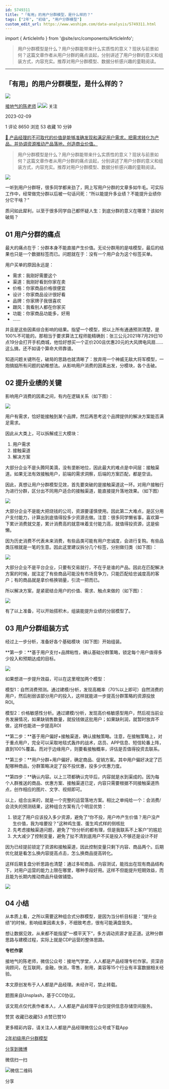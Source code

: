 ```yaml
---
id: 5749311
title: "「有用」的用户分群模型，是什么样的？"
tags: ["2年", "初级", "用户分群模型"]
custom_edit_url: https://www.woshipm.com/data-analysis/5749311.html
---
```

import { ArticleInfo } from '@site/src/components/ArticleInfo';

<ArticleInfo
    author="接地气的陈老师"
    authorLink="https://www.woshipm.com/u/773891"
    published="2023-02-09"
    views={8650}
    comments={1}
    collects={53}
/>

> 用户分群模型是什么？用户分群能带来什么实质性的意义？现状与前景如何？这篇文章作者从用户分群的痛点谈起，分别讲述了用户分群的意义和组装方式，内容充实。推荐对用户分群模型、数据分析感兴趣的童鞋阅读。

---

## 「有用」的用户分群模型，是什么样的？

[![](https://image.woshipm.com/wp-files/2019/08/0GkAbc8ZooEsibtWEUNO.png!/both/72x72)](https://www.woshipm.com/u/773891)

[接地气的陈老师](https://www.woshipm.com/u/773891) ![](https://static.woshipm.com/tag/1121_1@2x.png)![](https://static.woshipm.com/tag/2103_1@2x.png) 关注

2023-02-09

1 评论 8650 浏览 53 收藏 10 分钟

[🔗 产品经理的不可取代的价值是能够准确发现和满足用户需求，把需求转化为产品，并协调资源推动产品落地，创造商业价值。](https://ke.qidianla.com/courses/90pm)

> 用户分群模型是什么？用户分群能带来什么实质性的意义？现状与前景如何？这篇文章作者从用户分群的痛点谈起，分别讲述了用户分群的意义和组装方式，内容充实。推荐对用户分群模型、数据分析感兴趣的童鞋阅读。

![](https://image.woshipm.com/wp-files/2023/02/1lfCYH30BQrTYw05ljkA.png)

一听到用户分群呀，很多同学都来劲了，网上写用户分群的文章多如牛毛。可实际工作中，经常做完分群以后被一句话问死：“所以能提升多业绩？不能提升业绩你分它干啥？”

质问如此犀利，以至于很多同学自己都怀疑人生：到底分群的意义在哪里？该如何破局？

## 01 用户分群的痛点

最大的痛点在于：分群本身不能直接产生价值。无论分群用的是啥模型，最后的结果也只是一个数据标签而已。问题就在于：没有一个用户会为这个标签买单。

用户买单的原因永远是：

*   需求：我刚好需要这个
*   渠道：我刚好看到你家在卖
*   价格：你家商品价格很便宜
*   设计：你家商品设计很好看
*   品牌：你家牌子我很喜欢
*   跟风：我看别人都在你家买
*   功能：你家商品功能多，好用
*   ……

并且是这些因素综合影响的结果。指望一个模型，把以上所有通通预测清楚，是100%不可能的。那相当于要求算法工程师能精确到：张三公元2021年7月29日10点19分会打开手机商城，他恰好想买一个正价200且优惠20元的大风牌电风扇……这么搞，还不如请个算命大师靠谱。

知道问题关键所在，破局的思路也就清晰了：放弃用一个神威无敌大将军模型，一炮搞掂所有问题的幼稚想法。从影响用户消费的因素出发，分模块，各个击破。

## 02 提升业绩的关键

影响用户消费的因素之间，有内在逻辑关系（如下图）：

![](https://image.yunyingpai.com/wp/2023/02/4MPc7mkUgo42CLxdQNRw.png)

用户有需求，恰好能接触到某个品牌，然后再思考这个品牌提供的解决方案能否满足需求。

因此从大类上，可以拆解成三大模块：

1.  用户需求
2.  接触渠道
3.  解决方案

大部分企业不是头腾阿美滴，没有垄断地位，因此最大的难点是中间层：接触渠道。如果无法有效接触用户，前端的需求洞察，后端的方案匹配，都是空谈。

因此，真想让用户分群模型见效，首先要突破的是接触渠道这一环。对用户接触行为进行分群，区分出不同用户适合的接触渠道，能直接提升落地效果。（如下图）

![](https://image.yunyingpai.com/wp/2023/02/fFZY1CUJtPqK5HVxoeQ0.png)

大部分企业不是能大把烧钱的公司，资源要谨慎使用。因此第二大难点，是区分用户支付能力，计算出到底值得投多少资源去做。注意：很多同学懒省事，喜欢算一下累计消费就交差，累计消费高的就意味着支付能力高，就值得投资源，这是偷懒。

因为历史消费不代表未来消费，有些品类可能有用户忠诚度，会进行复购。有些品类压根就是一笔的生意。因此这里建议拆分几个标签，分别做归类（如下图）：

![](https://image.yunyingpai.com/wp/2023/02/CQwJdAFMoU3LQ6KAFhWq.png)

大部分企业不是平台企业，只要有交易就行，不在乎是谁的产品。因此在匹配解决方案的时候，就注定了有些商品可能没有市场竞争力，只能匹配给忠诚度高的客户；有的商品就是拿价格换销量，引流一把而已。

所以解决方案，是紧密结合用户的价值、需求、触点来做的（如下图）：

![](https://image.yunyingpai.com/wp/2023/02/TqOgaEhOg0ME3cadRHOy.png)

有了以上准备，可以开始搭积木，组装能提升业绩的分层模型了。

## 03 用户分群组装方式

经过上一步分析，准备好各个基础模块（如下图）开始组装。

**第一步：**基于用户支付+品牌粘性，确认基础分群策略，锁定每个用户值得多少投入和预期达成的目标。

![](https://image.yunyingpai.com/wp/2023/02/JO7c7yHiMBASdzWYT7FE.png)

如果想进一步提升效益，可以在这里增加两个模型：

模型1：自然消费预测。通过建模/分析，发现高概率（70%以上即可）自然消费的用户，然后削弱该部分用户的投入，这样就能进一步提高分群策略的资源投放ROI。

模型2：价格敏感性分析。通过建模/分析，发现高价格敏感型用户，然后视当前业务发展情况，如果缺销售数量，就投钱做这批用户；如果缺利润，就暂时放弃不做，这样也能进一步提高ROI

**第二步：**基于用户偏好+接触渠道，确认接触策略。注意，在接触策略上，对于重点用户，完全可以采取地毯式轰炸的战术，店员、APP信息、短信轮番上阵，直到100%覆盖。而对于边缘用户，则要看接触概率，评估是否值得投资去联系。

**第三步：**用户分群+用户偏好，确定商品、促销方案。其中用户偏好决定了匹配哪种商品，分群策略决定了投不投优惠，投多少优惠力度。

**第四步：**确认内容。以上三项都确认完毕后，内容就是水到渠成的。因为每个人群推送的商品、优惠方案、接触渠道已定，内容只需要根据不同接触渠道热点，创作相应的图片、文字、视频即可。

以上，组合出来的，就是一个完整的运营落地方案。相比之单纯给一个：会消费/会流失的预测结果，这种组合方案有几个明显优势：

1.  锁定了用户应该投入多少资源，避免了“你不投，用户咋产生价值？用户没产生价值，我为啥要投？”这种鸡生蛋、蛋生鸡式样的侧核批
2.  先考虑接触渠道问题，避免了“你分析的都有理，但是我联系不上客户”的尴尬
3.  大大减少了控制变量，避免了扯不清到底用户不买是投入不够还是设计不好

因为已经提前锁定了资源和接触渠道，因此控制变量只剩下内容、商品两个。后期优化就是看怎么换内容提高点击，怎么换商品提高转化。

这样后期复盘分析思路也清楚：通过多轮商品、内容测试，能找出在现有商品结构下，对用户运营的能力上限在哪里，哪种手段好用。这样不但能提升短期效益，而且能为长期内推动商品升级做铺垫。

![](https://image.yunyingpai.com/wp/2023/02/OBKZnat1LvFq3bUK7bo1.png)

## 04 小结

从本质上看，之所以需要这种组合式分群模型，是因为当分析目标是：“提升业绩”的时候，影响结果因素太多，不细致考虑，很有可能满盘皆失。

想让数据见效，从来都不能指望“一模平天下”，多方调动资源才是正道。这种分群思路与建模过程，实际上就是CDP运营的整体思路。

**专栏作家**

接地气的陈老师，微信公众号：接地气学堂，人人都是产品经理专栏作家。资深咨询顾问，在互联网，金融，快消，零售，耐用，美容等15个行业有丰富数据相关经验。

本文原创发布于人人都是产品经理。未经许可，禁止转载。

题图来自Unsplash，基于CC0协议。

该文观点仅代表作者本人，人人都是产品经理平台仅提供信息存储空间服务。

赞赏 收藏已收藏53 点赞已赞10

更多精彩内容，请关注人人都是产品经理微信公众号或下载App

[2年](https://www.woshipm.com/tag/2%e5%b9%b4)[初级](https://www.woshipm.com/tag/%e5%88%9d%e7%ba%a7)[用户分群模型](https://www.woshipm.com/tag/%e7%94%a8%e6%88%b7%e5%88%86%e7%be%a4%e6%a8%a1%e5%9e%8b)

[分享到微博](https://service.weibo.com/share/share.php?appkey=2775287854&title=「有用」的用户分群模型，是什么样的？&url=https://www.woshipm.com/data-analysis/5749311.html&pic=https://image.woshipm.com/wp-files/2023/02/1lfCYH30BQrTYw05ljkA.png)

微信扫一扫

![微信二维码](https://api.pwmqr.com/qrcode/create/?url=https://www.woshipm.com/data-analysis/5749311.html)

分享
